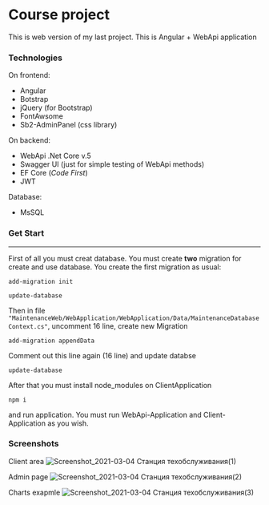 # Course project

This is web version of my last project. This is Angular + WebApi application

### Technologies

On frontend:
* Angular
* Botstrap
* jQuery (for Bootstrap)
* FontAwsome
* Sb2-AdminPanel (css library)
	
On backend:
* WebApi .Net Core v.5
* Swagger UI (just for simple testing of WebApi methods)
* EF Core (_Code_ _First_)
* JWT
	
Database:
* MsSQL
	
### Get Start
-----------------------------------

First of all you must creat database.
You must create **two** migration for create and use database.
You create the first migration as usual:

```` add-migration init ````

```` update-database ````

Then in file `"MaintenanceWeb/WebApplication/WebApplication/Data/MaintenanceDatabaseContext.cs"`, uncomment 16 line, create new Migration

```` add-migration appendData ````

Comment out this line again (16 line) and update databse

```` update-database ````

After that you must install node_modules on ClientApplication

```` npm i ````

and run application. You must run WebApi-Application and Client-Application as you wish.

### Screenshots

Client area
![Screenshot_2021-03-04 Станция техобслуживания(1)](https://user-images.githubusercontent.com/60642588/109949727-60999e00-7ce4-11eb-95dc-1d67fae9ec70.png)

Admin page
![Screenshot_2021-03-04 Станция техобслуживания(2)](https://user-images.githubusercontent.com/60642588/109949726-5f687100-7ce4-11eb-95b3-1599f2ce8861.png)

Charts exapmle
![Screenshot_2021-03-04 Станция техобслуживания(3)](https://user-images.githubusercontent.com/60642588/109949730-61323480-7ce4-11eb-825d-121bde91bf62.png)
